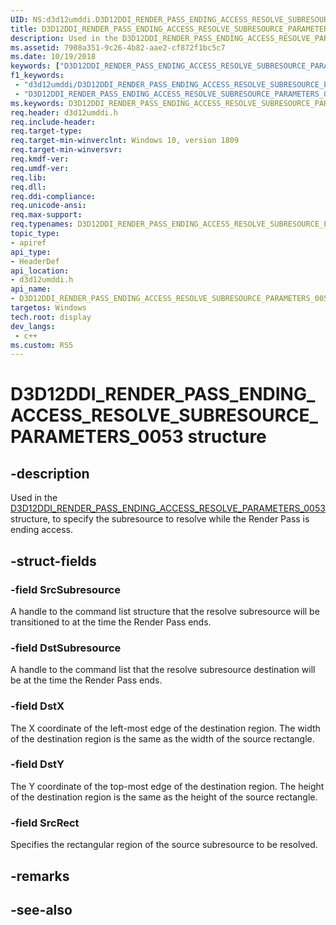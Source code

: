 ```yaml
---
UID: NS:d3d12umddi.D3D12DDI_RENDER_PASS_ENDING_ACCESS_RESOLVE_SUBRESOURCE_PARAMETERS_0053
title: D3D12DDI_RENDER_PASS_ENDING_ACCESS_RESOLVE_SUBRESOURCE_PARAMETERS_0053 (d3d12umddi.h)
description: Used in the D3D12DDI_RENDER_PASS_ENDING_ACCESS_RESOLVE_PARAMETERS_0053 structure, to specify the subresource to resolve while the Render Pass is ending access.
ms.assetid: 7908a351-9c26-4b82-aae2-cf872f1bc5c7
ms.date: 10/19/2018
keywords: ["D3D12DDI_RENDER_PASS_ENDING_ACCESS_RESOLVE_SUBRESOURCE_PARAMETERS_0053 structure"]
f1_keywords:
 - "d3d12umddi/D3D12DDI_RENDER_PASS_ENDING_ACCESS_RESOLVE_SUBRESOURCE_PARAMETERS_0053"
 - "D3D12DDI_RENDER_PASS_ENDING_ACCESS_RESOLVE_SUBRESOURCE_PARAMETERS_0053"
ms.keywords: D3D12DDI_RENDER_PASS_ENDING_ACCESS_RESOLVE_SUBRESOURCE_PARAMETERS_0053, D3D12DDI_RENDER_PASS_ENDING_ACCESS_RESOLVE_SUBRESOURCE_PARAMETERS_0053, 
req.header: d3d12umddi.h
req.include-header:
req.target-type:
req.target-min-winverclnt: Windows 10, version 1809
req.target-min-winversvr:
req.kmdf-ver:
req.umdf-ver:
req.lib:
req.dll:
req.ddi-compliance:
req.unicode-ansi:
req.max-support:
req.typenames: D3D12DDI_RENDER_PASS_ENDING_ACCESS_RESOLVE_SUBRESOURCE_PARAMETERS_0053
topic_type: 
- apiref
api_type: 
- HeaderDef
api_location: 
- d3d12umddi.h
api_name: 
- D3D12DDI_RENDER_PASS_ENDING_ACCESS_RESOLVE_SUBRESOURCE_PARAMETERS_0053
targetos: Windows
tech.root: display
dev_langs:
 - c++
ms.custom: RS5
---
```


# D3D12DDI_RENDER_PASS_ENDING_ACCESS_RESOLVE_SUBRESOURCE_PARAMETERS_0053 structure

## -description

Used in the [D3D12DDI_RENDER_PASS_ENDING_ACCESS_RESOLVE_PARAMETERS_0053](ns-d3d12umddi-d3d12ddi_render_pass_ending_access_resolve_parameters_0053.md) structure, to specify the subresource to resolve while the Render Pass is ending access.

## -struct-fields

### -field SrcSubresource

A handle to the command list structure that the resolve subresource will be transitioned to at the time the Render Pass ends.

### -field DstSubresource

A handle to the command list that the resolve subresource destination will be at the time the Render Pass ends.

### -field DstX

The X coordinate of the left-most edge of the destination region. The width of the destination region is the same as the width of the source rectangle.

### -field DstY

The Y coordinate of the top-most edge of the destination region. The height of the destination region is the same as the height of the source rectangle.

### -field SrcRect

Specifies the rectangular region of the source subresource to be resolved. 

## -remarks

## -see-also
